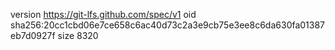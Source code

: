 version https://git-lfs.github.com/spec/v1
oid sha256:20cc1cbd06e7ce658c6ac40d73c2a3e9cb75e3ee8c6da630fa01387eb7d0927f
size 8320
